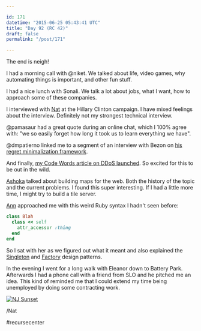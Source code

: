 ```yaml
---

id: 171
datetime: "2015-06-25 05:43:41 UTC"
title: "Day 92 (RC 42)"
draft: false
permalink: "/post/171"

---
```


The end is neigh! 

I had a morning call with @niket. We talked about life, video games, why automating things is important, and other fun stuff.

I had a nice lunch with Sonali. We talk a lot about jobs, what I want, how to approach some of these companies.

I interviewed with [Nat](http://www.natthew.org/) at the Hillary Clinton campaign. I have mixed feelings about the interview. Definitely not my strongest technical interview.

@pamasaur had a great quote during an online chat, which I 100% agree with: "we so easily forget how long it took us to learn everything we have". 

@dmpatierno linked me to a segment of an interview with Bezon on [his regret minimalization framework](https://youtu.be/jwG_qR6XmDQ).

And finally, [my Code Words article on DDoS launched](https://codewords.recurse.com/issues/three/ddos-and-you). So excited for this to be out in the wild.

[Ashoka](https://twitter.com/ashokafinley) talked about building maps for the web. Both the history of the topic and the current problems. I found this super interesting. If I had a little more time, I might try to build a tile server.

[Ann](https://twitter.com/anyharder) approached me with this weird Ruby syntax I hadn't seen before:

```ruby
class Blah
  class << self
    attr_accessor :thing
  end
end
```

So I sat with her as we figured out what it meant and also explained the [Singleton](https://en.wikipedia.org/wiki/Singleton_pattern) and [Factory](https://en.wikipedia.org/wiki/Factory_method_pattern) design patterns. 

In the evening I went for a long walk with Eleanor down to Battery Park. Afterwards I had a phone call with a friend from SLO and he pitched me an idea. This kind of reminded me that I could extend my time being unemployed by doing some contracting work.

<a href="https://www.flickr.com/photos/icco/19137985455" title="NJ Sunset by Nat Welch, on Flickr"><img src="https://c1.staticflickr.com/1/549/19137985455_1facefccfd_b.jpg" alt="NJ Sunset"></img></a>

/Nat

#recursecenter

